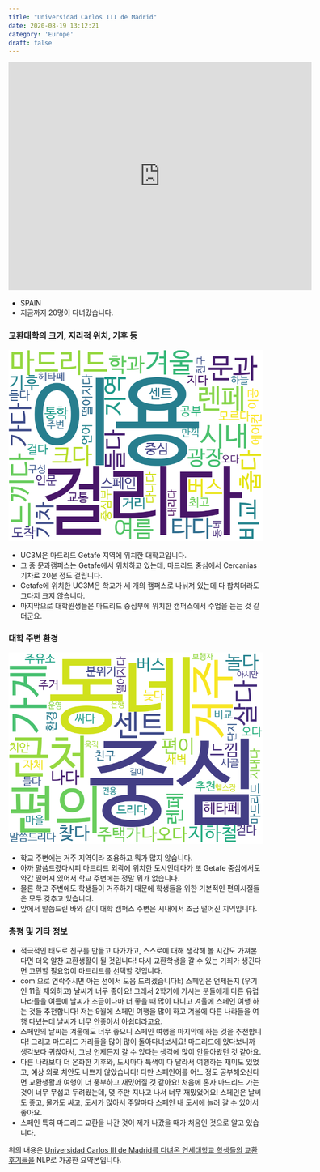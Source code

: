 ```yaml
---
title: "Universidad Carlos III de Madrid"
date: 2020-08-19 13:12:21
category: 'Europe'
draft: false
---
```


<iframe
width="600"
height="450"
frameborder="0" style="border:0"
src="https://www.google.com/maps/embed/v1/place?key=AIzaSyC9e1AME-pVmWC4hBpFdu5S4dKzyepa3HQ&q=Universidad+Carlos+III+de+Madrid&center=40.3172177,-3.7274675&zoom=14" allowfullscreen>
</iframe>

* SPAIN
* 지금까지 20명이 다녀갔습니다. 

### 교환대학의 크기, 지리적 위치, 기후 등

![gen_info-WordCloud](../univ_wordclouds_okt/gen_info/ES000016_gen_info_okt.png)

* UC3M은 마드리드 Getafe 지역에 위치한 대학교입니다.
* 그 중 문과캠퍼스는 Getafe에서 위치하고 있는데, 마드리드 중심에서 Cercanias 기차로 20분 정도 걸립니다.
* Getafe에 위치한 UC3M은 학교가 세 개의 캠퍼스로 나눠져 있는데 다 합치더라도 그다지 크지 않습니다.
* 마지막으로 대학원생들은 마드리드 중심부에 위치한 캠퍼스에서 수업을 듣는 것 같더군요.


### 대학 주변 환경

![env_info-WordCloud](../univ_wordclouds_okt/env_info/ES000016_env_info_okt.png)

* 학교 주변에는 거주 지역이라 조용하고 뭐가 많지 않습니다.
* 아까 말씀드렸다시피 마드리드 외곽에 위치한 도시인데다가 또 Getafe 중심에서도 약간 떨어져 있어서 학교 주변에는 정말 뭐가 없습니다.
* 물론 학교 주변에도 학생들이 거주하기 때문에 학생들을 위한 기본적인 편의시절들은 모두 갖추고 있습니다.
* 앞에서 말씀드린 바와 같이 대학 캠퍼스 주변은 시내에서 조금 떨어진 지역입니다.


### 총평 및 기타 정보 
* 적극적인 태도로 친구를 만들고 다가가고, 스스로에 대해 생각해 볼 시간도 가져본다면 더욱 알찬 교환생활이 될 것입니다! 다시 교환학생을 갈 수 있는 기회가 생긴다면 고민할 필요없이 마드리드를 선택할 것입니다.
* com 으로 연락주시면 아는 선에서 도움 드리겠습니다!:) 스페인은 언제든지 (우기인 11월 재외하고) 날씨가 너무 좋아요! 그래서 2학기에 가시는 분들에게 다른 유럽 나라들을 여름에 날씨가 조금이나마 더 좋을 때 많이 다니고 겨울에 스페인 여행 하는 것들 추천합니다! 저는 9월에 스페인 여행을 많이 하고 겨울에 다른 나라들을 여행 다녔는데 날씨가 너무 안좋아서 아쉽더라고요.
* 스페인의 날씨는 겨울에도 너무 좋으니 스페인 여행을 마지막에 하는 것을 추천합니다! 그리고 마드리드 거리들을 많이 많이 돌아다녀보세요! 마드리드에 있다보니까 생각보다 귀찮아서, 그냥 언제든지 갈 수 있다는 생각에 많이 안돌아봤던 것 같아요.
* 다른 나라보다 더 온화한 기후와, 도시마다 특색이 다 달라서 여행하는 재미도 있었고, 예상 외로 치안도 나쁘지 않았습니다! 다만 스페인어를 어느 정도 공부해오신다면 교환생활과 여행이 더 풍부하고 재밌어질 것 같아요! 처음에 혼자 마드리드 가는 것이 너무 무섭고 두려웠는데, 몇 주만 지나고 나서 너무 재밌었어요! 스페인은 날씨도 좋고, 물가도 싸고, 도시가 많아서 주말마다 스페인 내 도시에 놀러 갈 수 있어서 좋아요.
* 스페인 특히 마드리드 교환을 나간 것이 제가 나갔을 때가 처음인 것으로 알고 있습니다.


위의 내용은 [Universidad Carlos III de Madrid를 다녀온 연세대학교 학생들의 교환 후기들을](http://oia.yonsei.ac.kr/partner/expReport.asp?ucode=ES000016&bgbn=A) NLP로 가공한 요약본입니다. 
